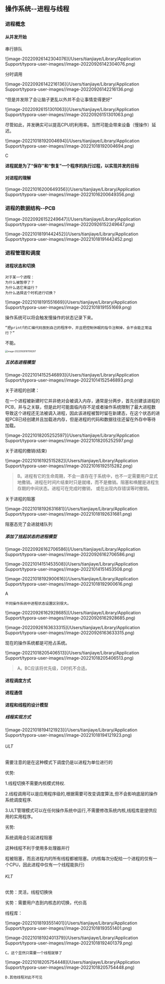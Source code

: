 ## 操作系统--进程与线程

### 进程概念

#### 从并发开始

串行排队

![image-20220926142304076](/Users/tianjiaye/Library/Application Support/typora-user-images//image-20220926142304076.png)

分时调用

![image-20220926142216136](/Users/tianjiaye/Library/Application Support/typora-user-images//image-20220926142216136.png)

“但是并发除了会让脑子更乱以外并不会让事情变得更好”

![image-20220926151301063](/Users/tianjiaye/Library/Application Support/typora-user-images//image-20220926151301063.png)

尽管如此，并发确实可以提高CPU的利用率。当然可能会带来设备（慢操作）延迟。

![image-20221018192004694](/Users/tianjiaye/Library/Application Support/typora-user-images//image-20221018192004694.png)

C

**进程就是为了“保存”和“恢复”一个程序的执行过程，以实现并发的目标**

#### 对进程的理解

![image-20221016200649356](/Users/tianjiaye/Library/Application Support/typora-user-images//image-20221016200649356.png)

### 进程的数据结构--PCB

![image-20220926152249647](/Users/tianjiaye/Library/Application Support/typora-user-images//image-20220926152249647.png)

![image-20221018191442452](/Users/tianjiaye/Library/Application Support/typora-user-images//image-20221018191442452.png)

### 进程管理和调度

#### 进程状态和切换

```primary
对于某一个进程：
为什么被暂停了？
为什么选它来运行？
为什么选择这个时机进行切换？
```

![image-20221018191551669](/Users/tianjiaye/Library/Application Support/typora-user-images//image-20221018191551669.png)

操作系统可以将会触发慢操作的状态记录下来。

```primary
“把printf的汇编代码放到自己的程序中，并且把控制休眠的指令注释掉，会不会能正常运行？”
```

不能。

<img src="/Users/tianjiaye/Library/Application Support/typora-user-images//image-20220926161106287.png" alt="image-20220926161106287" style="zoom:50%;" />

##### 五状态进程模型

![image-20221014152546893](/Users/tianjiaye/Library/Application Support/typora-user-images//image-20221014152546893.png)

关于进程的创建：

在一个进程被新建时它并非绝对会被调入内存，通常是分两步，首先创建该进程的PCB，并与之关联，但是此时可能面临内存不足或者操作系统限制了最大进程数导致这个进程还无法被调入进程，因此该进程被暂时留在新建态，在这个状态的进程PCB已经创建并且加载进内存，但是进程的代码和数据往往还留在外存中等待加载。

![image-20221018205252597](/Users/tianjiaye/Library/Application Support/typora-user-images//image-20221018205252597.png)

关于进程的撤销(结束)

![image-20221016192515282](/Users/tianjiaye/Library/Application Support/typora-user-images//image-20221016192515282.png)

> B。进程有它的生命周期，不会一直存在于系统中，也不一定需要用户显式地撒销。进程在时间片结束时只是就绪，而不是撤销。阻塞和唤醒是进程生存期的中间状态。进程可在完成时撤销， 或在出现内存错误等时撤销。

关于进程的阻塞

![image-20221018192631681](/Users/tianjiaye/Library/Application Support/typora-user-images//image-20221018192631681.png)

阻塞态完了会进就绪队列

##### 添加了挂起状态的进程模型

![image-20220926162706586](/Users/tianjiaye/Library/Application Support/typora-user-images//image-20220926162706586.png)

![image-20221014151453508](/Users/tianjiaye/Library/Application Support/typora-user-images//image-20221014151453508.png)

![image-20221018192900616](/Users/tianjiaye/Library/Application Support/typora-user-images//image-20221018192900616.png)

A

```info
不同操作系统中进程状态设置区别很大。
```

![image-20220926162928685](/Users/tianjiaye/Library/Application Support/typora-user-images//image-20220926162928685.png)

![image-20220926163633315](/Users/tianjiaye/Library/Application Support/typora-user-images//image-20220926163633315.png)

现在的操作系统都是可抢占系统。

![image-20221018205406513](/Users/tianjiaye/Library/Application Support/typora-user-images//image-20221018205406513.png)

> A。BC应该将优先级，D时机不合适。

#### 进程调度方式

#### 进程通信

#### 进程和线程的设计模型

##### 线程实现方式

![image-20221018194121923](/Users/tianjiaye/Library/Application Support/typora-user-images//image-20221018194121923.png)

###### ULT

需要注意的是在这种模式下调度仍是以进程为单位进行的

优势:

 1.线程切换不需要内核模式特权.

 2.线程调用可以是应用程序级的,根据需要可改变调度算法,但不会影响底层的操作系统调度程序.

 3.ULT管理模式可以在任何操作系统中运行,不需要修改系统内核,线程库是提供应用的实用程序。

劣势:

 系统调用会引起进程阻塞

 这种线程不利于使用多处理器并行

程被阻塞，而且进程内的所有线程都被阻塞。(内核每次分配给一个进程的仅有一个CPU，因此进程中仅有一个线程能执行)

###### KLT

优势：灵活，线程切换快

劣势：需要用户态到内核态的切换，代价高

线程库：

![image-20221018193551401](/Users/tianjiaye/Library/Application Support/typora-user-images//image-20221018193551401.png)

![image-20221018192401379](/Users/tianjiaye/Library/Application Support/typora-user-images//image-20221018192401379.png)

```secondary
C。这个显然只需要一个线程就够了
```

![image-20221018205754448](/Users/tianjiaye/Library/Application Support/typora-user-images//image-20221018205754448.png)

```secondary
D.其他线程对此不可见
```

